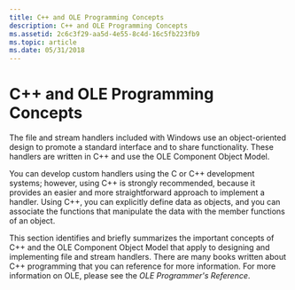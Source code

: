 ```yaml
---
title: C++ and OLE Programming Concepts
description: C++ and OLE Programming Concepts
ms.assetid: 2c6c3f29-aa5d-4e55-8c4d-16c5fb223fb9
ms.topic: article
ms.date: 05/31/2018
---
```


# C++ and OLE Programming Concepts

The file and stream handlers included with Windows use an object-oriented design to promote a standard interface and to share functionality. These handlers are written in C++ and use the OLE Component Object Model.

You can develop custom handlers using the C or C++ development systems; however, using C++ is strongly recommended, because it provides an easier and more straightforward approach to implement a handler. Using C++, you can explicitly define data as objects, and you can associate the functions that manipulate the data with the member functions of an object.

This section identifies and briefly summarizes the important concepts of C++ and the OLE Component Object Model that apply to designing and implementing file and stream handlers. There are many books written about C++ programming that you can reference for more information. For more information on OLE, please see the *OLE Programmer's Reference*.

 

 




